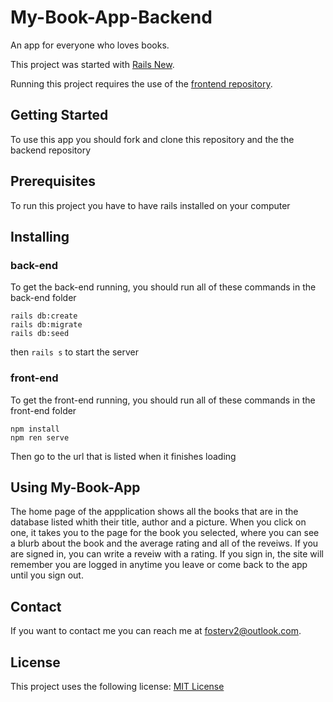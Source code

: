 # My-Book-App-Backend

An app for everyone who loves books.

This project was started with [Rails New](https://guides.rubyonrails.org/command_line.html).

Running this project requires the use of the [frontend repository](https://github.com/fosterv2/book-app).

## Getting Started

To use this app you should fork and clone this repository and the the backend repository

## Prerequisites

To run this project you have to have rails installed on your computer

## Installing

### back-end

To get the back-end running, you should run all of these commands in the back-end folder

```
rails db:create
rails db:migrate
rails db:seed
```
then `rails s` to start the server

### front-end

To get the front-end running, you should run all of these commands in the front-end folder

```
npm install
npm ren serve
```
Then go to the url that is listed when it finishes loading

## Using My-Book-App

The home page of the appplication shows all the books that are in the database listed whith their title, author and a picture. When you click on one, it takes you to the page for the book you selected, where you can see a blurb about the book and the average rating and all of the reveiws. If you are signed in, you can write a reveiw with a rating. If you sign in, the site will remember you are logged in anytime you leave or come back to the app until you sign out.

## Contact

If you want to contact me you can reach me at fosterv2@outlook.com.

## License

This project uses the following license: [MIT License](https://choosealicense.com/licenses/mit/)
